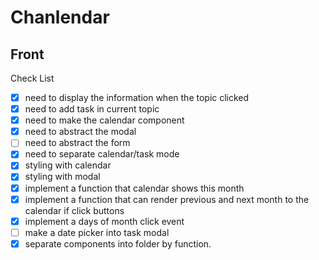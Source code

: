 # Chanlendar

## Front

Check List

-   [x] need to display the information when the topic clicked
-   [x] need to add task in current topic
-   [x] need to make the calendar component
-   [x] need to abstract the modal
-   [ ] need to abstract the form
-   [x] need to separate calendar/task mode
-   [x] styling with calendar
-   [x] styling with modal
-   [x] implement a function that calendar shows this month
-   [x] implement a function that can render previous and next month to the calendar if click buttons
-   [x] implement a days of month click event
-   [ ] make a date picker into task modal
-   [x] separate components into folder by function.
